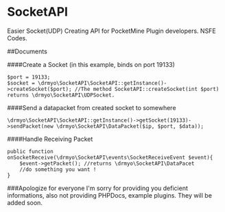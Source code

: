 # SocketAPI
Easier Socket(UDP) Creating API for PocketMine Plugin developers. NSFE Codes.

##Documents

####Create a Socket (in this example, binds on port 19133)

	$port = 19133;
	$socket = \drmyo\SocketAPI\SocketAPI::getInstance()->createSocket($port); //The method SocketAPI::createSocket(int $port) returns \drmyo\SocketAPI\UDPSocket.

####Send a datapacket from created socket to somewhere

	\drmyo\SocketAPI\SocketAPI::getInstance()->getSocket(19133)->sendPacket(new \drmyo\SocketAPI\DataPacket($ip, $port, $data));

####Handle Receiving Packet

	public function onSocketReceive(\drmyo\SocketAPI\events\SocketReceiveEvent $event){
		$event->getPacket(); //returns \drmyo\SocketAPI\DataPacet
		//do something you want !
	}

###Apologize for everyone
I'm sorry for providing you deficient informations, also not providing PHPDocs, example plugins. They will be added soon.
